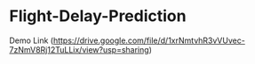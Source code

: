 # Flight-Delay-Prediction
Demo Link (https://drive.google.com/file/d/1xrNmtvhR3vVUvec-7zNmV8Rj12TuLLix/view?usp=sharing)
